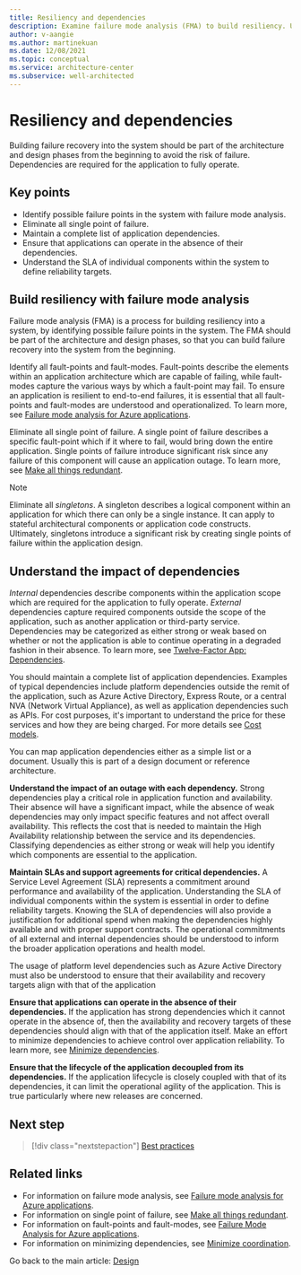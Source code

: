```yaml
---
title: Resiliency and dependencies
description: Examine failure mode analysis (FMA) to build resiliency. Understand the impact of dependencies on failure.
author: v-aangie
ms.author: martinekuan
ms.date: 12/08/2021
ms.topic: conceptual
ms.service: architecture-center
ms.subservice: well-architected
---
```


# Resiliency and dependencies

Building failure recovery into the system should be part of the architecture and design phases from the beginning to avoid the risk of failure. Dependencies are required for the application to fully operate.

## Key points

- Identify possible failure points in the system with failure mode analysis.
- Eliminate all single point of failure.
- Maintain a complete list of application dependencies.
- Ensure that applications can operate in the absence of their dependencies.
- Understand the SLA of individual components within the system to define reliability targets.

## Build resiliency with failure mode analysis

Failure mode analysis (FMA) is a process for building resiliency into a system, by identifying possible failure points in the system. The FMA should be part of the architecture and design phases, so that you can build failure recovery into the system from the beginning.

Identify all fault-points and fault-modes. Fault-points describe the elements within an application architecture which are capable of failing, while fault-modes capture the various ways by which a fault-point may fail. To ensure an application is resilient to end-to-end failures, it is essential that all fault-points and fault-modes are understood and operationalized. To learn more, see [Failure mode analysis for Azure applications](/azure/architecture/resiliency/failure-mode-analysis).

Eliminate all single point of failure. A single point of failure describes a specific fault-point which if it where to fail, would bring down the entire application. Single points of failure introduce significant risk since any failure of this component will cause an application outage. To learn more, see [Make all things redundant](/azure/architecture/guide/design-principles/redundancy).

> [!NOTE]
> Eliminate all *singletons*. A singleton describes a logical component within an application for which there can only be a single instance. It can apply to stateful architectural components or application code constructs. Ultimately, singletons introduce a significant risk by creating single points of failure within the application design.

## Understand the impact of dependencies

*Internal* dependencies describe components within the application scope which are required for the application to fully operate. *External* dependencies capture required components outside the scope of the application, such as another application or third-party service. Dependencies may be categorized as either strong or weak based on whether or not the application is able to continue operating in a degraded fashion in their absence. To learn more, see [Twelve-Factor App: Dependencies](https://12factor.net/dependencies).

You should maintain a complete list of application dependencies. Examples of typical dependencies include platform dependencies outside the remit of the application, such as Azure Active Directory, Express Route, or a central NVA (Network Virtual Appliance), as well as application dependencies such as APIs. For cost purposes, it's important to understand the price for these services and how they are being charged. For more details see [Cost models](../cost/design-model.md).

You can map application dependencies either as a simple list or a document. Usually this is part of a design document or reference architecture.

**Understand the impact of an outage with each dependency.** Strong dependencies play a critical role in application function and availability. Their absence will have a significant impact, while the absence of weak dependencies may only impact specific features and not affect overall availability. This reflects the cost that is needed to maintain the High Availability relationship between the service and its dependencies. Classifying dependencies as either strong or weak will help you identify which components are essential to the application.

**Maintain SLAs and support agreements for critical dependencies.** A Service Level Agreement (SLA) represents a commitment around performance and availability of the application. Understanding the SLA of individual components within the system is essential in order to define reliability targets. Knowing the SLA of dependencies will also provide a justification for additional spend when making the dependencies highly available and with proper support contracts. The operational commitments of all external and internal dependencies should be understood to inform the broader application operations and health model.

The usage of platform level dependencies such as Azure Active Directory must also be understood to ensure that their availability and recovery targets align with that of the application

**Ensure that applications can operate in the absence of their dependencies.** If the application has strong dependencies which it cannot operate in the absence of, then the availability and recovery targets of these dependencies should align with that of the application itself. Make an effort to minimize dependencies to achieve control over application reliability. To learn more, see [Minimize dependencies](/azure/architecture/guide/design-principles/minimize-coordination).

**Ensure that the lifecycle of the application decoupled from its dependencies.** If the application lifecycle is closely coupled with that of its dependencies, it can limit the operational agility of the application. This is true particularly where new releases are concerned.

## Next step

> [!div class="nextstepaction"]
> [Best practices](./design-best-practices.md)

## Related links

- For information on failure mode analysis, see [Failure mode analysis for Azure applications](/azure/architecture/resiliency/failure-mode-analysis).
- For information on single point of failure, see [Make all things redundant](/azure/architecture/guide/design-principles/redundancy).
- For information on fault-points and fault-modes, see [Failure Mode Analysis for Azure applications](/azure/architecture/resiliency/failure-mode-analysis).
- For information on minimizing dependencies, see [Minimize coordination](/azure/architecture/guide/design-principles/minimize-coordination).

Go back to the main article: [Design](design-checklist.md)

